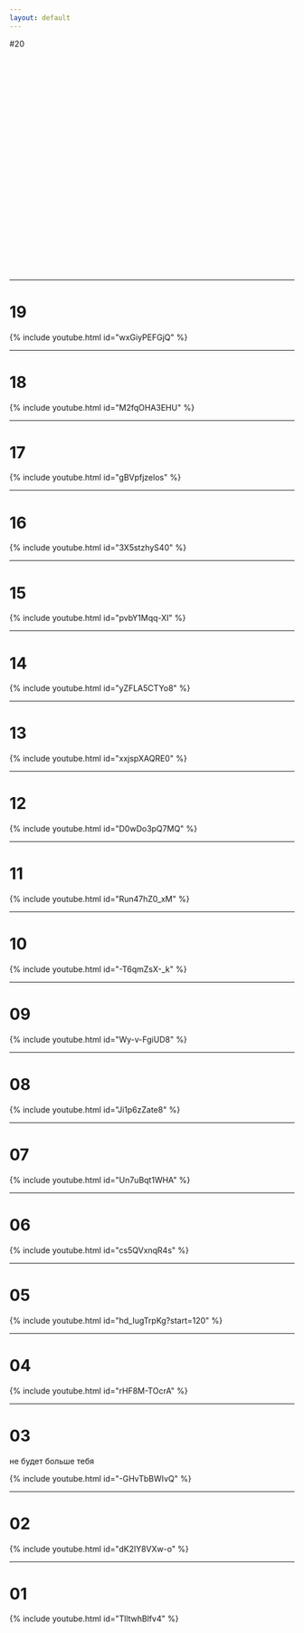 ```yaml
---
layout: default
---
```

#20

<iframe data-original="https://open.spotify.com/embed/track/7MdKMflOlgNMVKjUkCdyYP" width="300" height="380" frameborder="0" allowtransparency="true"></iframe>

---

# 19

{% include youtube.html id="wxGiyPEFGjQ" %}


---

# 18

{% include youtube.html id="M2fqOHA3EHU" %}


---

# 17

{% include youtube.html id="gBVpfjzelos" %}


---

# 16

{% include youtube.html id="3X5stzhyS40" %}


---

# 15

{% include youtube.html id="pvbY1Mqq-XI" %}


---

# 14

{% include youtube.html id="yZFLA5CTYo8" %}


---

# 13

{% include youtube.html id="xxjspXAQRE0" %}


---

# 12

{% include youtube.html id="D0wDo3pQ7MQ" %}


---

# 11

{% include youtube.html id="Run47hZ0_xM" %}


---

# 10

{% include youtube.html id="-T6qmZsX-_k" %}


---

# 09

{% include youtube.html id="Wy-v-FgiUD8" %}


---

# 08

{% include youtube.html id="Ji1p6zZate8" %}


---

# 07

{% include youtube.html id="Un7uBqt1WHA" %}


---

# 06

{% include youtube.html id="cs5QVxnqR4s" %}


---

# 05

{% include youtube.html id="hd_IugTrpKg?start=120" %}


---

# 04

{% include youtube.html id="rHF8M-TOcrA" %}


---

# 03 

не будет больше тебя

{% include youtube.html id="-GHvTbBWIvQ" %}


---

# 02

{% include youtube.html id="dK2lY8VXw-o" %}

---

# 01

{% include youtube.html id="TlltwhBlfv4" %}

